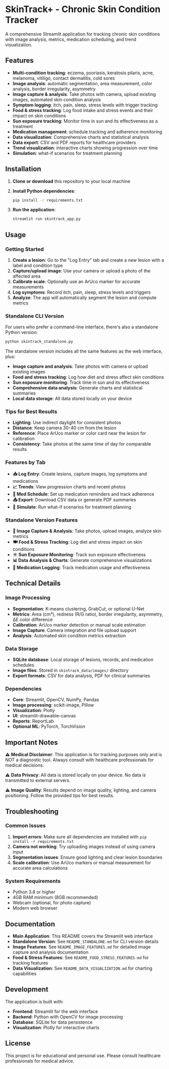 # SkinTrack+ - Chronic Skin Condition Tracker

A comprehensive Streamlit application for tracking chronic skin conditions with image analysis, metrics, medication scheduling, and trend visualization.

## Features

- **Multi-condition tracking**: eczema, psoriasis, keratosis pilaris, acne, melanoma, vitiligo, contact dermatitis, cold sores
- **Image analysis**: automatic segmentation, area measurement, color analysis, border irregularity, asymmetry
- **Image capture & analysis**: Take photos with camera, upload existing images, automated skin condition analysis
- **Symptom logging**: itch, pain, sleep, stress levels with trigger tracking
- **Food & stress tracking**: Log food intake and stress events and their impact on skin conditions
- **Sun exposure tracking**: Monitor time in sun and its effectiveness as a treatment
- **Medication management**: schedule tracking and adherence monitoring
- **Data visualization**: Comprehensive charts and statistical analysis
- **Data export**: CSV and PDF reports for healthcare providers
- **Trend visualization**: interactive charts showing progression over time
- **Simulation**: what-if scenarios for treatment planning

## Installation

1. **Clone or download** this repository to your local machine

2. **Install Python dependencies**:
   ```bash
   pip install -r requirements.txt
   ```

3. **Run the application**:
   ```bash
   streamlit run skintrack_app.py
   ```

## Usage

### Getting Started

1. **Create a lesion**: Go to the "Log Entry" tab and create a new lesion with a label and condition type
2. **Capture/upload image**: Use your camera or upload a photo of the affected area
3. **Calibrate scale**: Optionally use an ArUco marker for accurate measurements
4. **Log symptoms**: Record itch, pain, sleep, stress levels and triggers
5. **Analyze**: The app will automatically segment the lesion and compute metrics

### Standalone CLI Version

For users who prefer a command-line interface, there's also a standalone Python version:

```bash
python skintrack_standalone.py
```

The standalone version includes all the same features as the web interface, plus:
- **Image capture and analysis**: Take photos with camera or upload existing images
- **Food and stress tracking**: Log how diet and stress affect skin conditions
- **Sun exposure monitoring**: Track time in sun and its effectiveness
- **Comprehensive data analysis**: Generate charts and statistical summaries
- **Local data storage**: All data stored locally on your device

### Tips for Best Results

- **Lighting**: Use indirect daylight for consistent photos
- **Distance**: Keep camera 30-40 cm from the lesion
- **Reference**: Place ArUco marker or color card near the lesion for calibration
- **Consistency**: Take photos at the same time of day for comparable results

### Features by Tab

- **📥 Log Entry**: Create lesions, capture images, log symptoms and medications
- **📈 Trends**: View progression charts and recent photos
- **💊 Med Schedule**: Set up medication reminders and track adherence
- **📤 Export**: Download CSV data or generate PDF summaries
- **🧪 Simulate**: Run what-if scenarios for treatment planning

### Standalone Version Features

- **📸 Image Capture & Analysis**: Take photos, upload images, analyze skin metrics
- **🍽️ Food & Stress Tracking**: Log diet and stress impact on skin conditions
- **☀️ Sun Exposure Monitoring**: Track sun exposure effectiveness
- **📊 Data Analysis & Charts**: Generate comprehensive visualizations
- **💊 Medication Logging**: Track medication usage and effectiveness

## Technical Details

### Image Processing
- **Segmentation**: K-means clustering, GrabCut, or optional U-Net
- **Metrics**: Area (cm²), redness (R/G ratio), border irregularity, asymmetry, ΔE color difference
- **Calibration**: ArUco marker detection or manual scale estimation
- **Image Capture**: Camera integration and file upload support
- **Analysis**: Automated skin condition metrics extraction

### Data Storage
- **SQLite database**: Local storage of lesions, records, and medication schedules
- **Image files**: Stored in `skintrack_data/images/` directory
- **Export formats**: CSV for data analysis, PDF for clinical summaries

### Dependencies
- **Core**: Streamlit, OpenCV, NumPy, Pandas
- **Image processing**: scikit-image, Pillow
- **Visualization**: Plotly
- **UI**: streamlit-drawable-canvas
- **Reports**: ReportLab
- **Optional ML**: PyTorch, TorchVision

## Important Notes

⚠️ **Medical Disclaimer**: This application is for tracking purposes only and is NOT a diagnostic tool. Always consult with healthcare professionals for medical decisions.

⚠️ **Data Privacy**: All data is stored locally on your device. No data is transmitted to external servers.

⚠️ **Image Quality**: Results depend on image quality, lighting, and camera positioning. Follow the provided tips for best results.

## Troubleshooting

### Common Issues

1. **Import errors**: Make sure all dependencies are installed with `pip install -r requirements.txt`
2. **Camera not working**: Try uploading images instead of using camera input
3. **Segmentation issues**: Ensure good lighting and clear lesion boundaries
4. **Scale calibration**: Use ArUco markers or manual measurement for accurate area calculations

### System Requirements

- Python 3.8 or higher
- 4GB RAM minimum (8GB recommended)
- Webcam (optional, for photo capture)
- Modern web browser

## Documentation

- **Main Application**: This README covers the Streamlit web interface
- **Standalone Version**: See `README_STANDALONE.md` for CLI version details
- **Image Features**: See `README_IMAGE_FEATURES.md` for detailed image capture and analysis documentation
- **Food & Stress Features**: See `README_FOOD_STRESS_FEATURES.md` for tracking features
- **Data Visualization**: See `README_DATA_VISUALIZATION.md` for charting capabilities

## Development

The application is built with:
- **Frontend**: Streamlit for the web interface
- **Backend**: Python with OpenCV for image processing
- **Database**: SQLite for data persistence
- **Visualization**: Plotly for interactive charts

## License

This project is for educational and personal use. Please consult healthcare professionals for medical advice.
